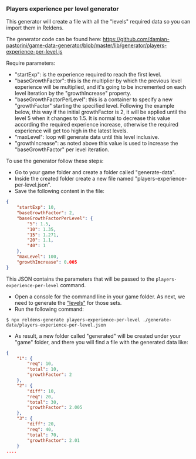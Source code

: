 ### Players experience per level generator

This generator will create a file with all the "levels" required data so you can import them in Reldens.

The generator code can be found here: https://github.com/damian-pastorini/game-data-generator/blob/master/lib/generator/players-experience-per-level.js

Require parameters:
- "startExp": is the experience required to reach the first level.
- "baseGrowthFactor": this is the multiplier by which the previous level experience will be multiplied, and it's going to be incremented on each level iteration by the "growthIncrease" property.
- "baseGrowthFactorPerLevel": this is a container to specify a new "growthFactor" starting the specified level. 
Following the example below, this way if the initial growthFactor is 2, it will be applied until the level 5 when it changes to 1.5.
It is normal to decrease this value according the required experience increase, otherwise the required experience will get too high in the latest levels.
- "maxLevel": loop will generate data until this level inclusive.
- "growthIncrease": as noted above this value is used to increase the "baseGrowthFactor" per level iteration. 

To use the generator follow these steps:

- Go to your game folder and create a folder called "generate-data".
- Inside the created folder create a new file named "players-experience-per-level.json".
- Save the following content in the file:
```json
{
    "startExp": 10,
    "baseGrowthFactor": 2,
    "baseGrowthFactorPerLevel": {
        "5": 1.5,
        "10": 1.35,
        "15": 1.271,
        "20": 1.1,
        "40": 1
    },
    "maxLevel": 100,
    "growthIncrease": 0.005
}
```
This JSON contains the parameters that will be passed to the `players-experience-per-level` command.

- Open a console for the command line in your game folder. As next, we need to generate the ["levels"](../entities/level.md) for those sets.
- Run the following command:
```
$ npx reldens-generate players-experience-per-level ./generate-data/players-experience-per-level.json
```
- As result, a new folder called "generated" will be created under your "game" folder, and there you will find a file with the generated data like:
```json
{
    "1": {
        "req": 10,
        "total": 10,
        "growthFactor": 2
    },
    "2": {
        "diff": 10,
        "req": 20,
        "total": 30,
        "growthFactor": 2.005
    },
    "3": {
        "diff": 20,
        "req": 40,
        "total": 70,
        "growthFactor": 2.01
    }
....
```
